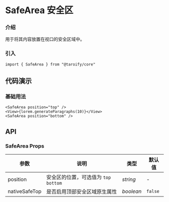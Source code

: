 # SafeArea 安全区

### 介绍

用于将其内容放置在视口的安全区域中。

### 引入

```tsx
import { SafeArea } from "@taroify/core"
```

## 代码演示

### 基础用法

```tsx
<SafeArea position="top" />
<View>{lorem.generateParagraphs(10)}</View>
<SafeArea position="bottom" />
```

## API

### SafeArea Props

| 参数          | 说明                                  | 类型      | 默认值  |
| ------------- | ------------------------------------- | --------- | ------- |
| position      | 安全区的位置，可选值为 `top` `bottom` | _string_  | -       |
| nativeSafeTop | 是否启用顶部安全区域原生属性          | _boolean_ | `false` |
